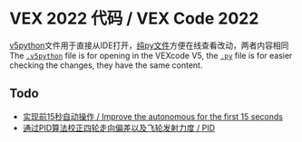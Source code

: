 # VEX 2022 代码 / VEX Code 2022
[v5python](https://github.com/zwzheng45/VEX-code/blob/v0.1.0/VEXcode%20Project.v5python)文件用于直接从IDE打开，[纯py文件](https://github.com/zwzheng45/VEX-code/blob/v0.1.0/VEXcode%20Project.py)方便在线查看改动，两者内容相同
<br>
The [`.v5python`](https://github.com/zwzheng45/VEX-code/blob/v0.1.0/VEXcode%20Project.v5python) file is for opening in the VEXcode V5, the [`.py`](https://github.com/zwzheng45/VEX-code/blob/v0.1.0/VEXcode%20Project.py) file is for easier checking the changes, they have the same content.
## Todo
- [实现前15秒自动操作 / Improve the autonomous for the first 15 seconds](https://github.com/zwzheng45/VEX-code/issues/2)
- [通过PID算法校正四轮走向偏差以及飞轮发射力度 / PID](https://github.com/zwzheng45/VEX-code/issues/1)  
